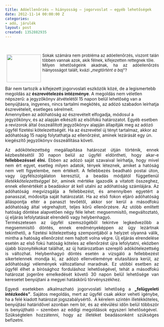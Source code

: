 ```yaml
---
title: Adóellenőrzés – hiányosság – jogorvoslat – egyéb lehetőségek
date: 2012-11-14 00:00:00 Z
categories:
- adó, járulék
layout: post
created: 1352882935
---
```


<p>&nbsp;</p><p style="text-align: justify;"><img src="/sites/goldconsulting.eu/files/img/medium_money-in-chains-thumb15833992_0.jpg" style="float: left; margin: 5px;" height="91" width="112"><span style="font-size: small;">Sokak számára nem probléma az adóellenőrzés, viszont talán többen vannak azok, akik félnek, kifejezetten rettegnek tőle.</span><br><span style="font-size: small;"> Milyen lehetőségeink akadnak, ha az adóellenőrzés hiányosságot talált, kvázi „<em>megtörtént a baj</em>”?</span></p><p style="text-align: justify;"><span style="font-size: small;"><br></span></p><p style="text-align: justify;"><!--break--><!--[if gte mso 9]><xml>
 <w:WordDocument>
  <w:View>Normal</w:View>
  <w:Zoom>0</w:Zoom>
  <w:TrackMoves></w>
  <w:TrackFormatting></w>
  <w:HyphenationZone>21</w:HyphenationZone>
  <w:PunctuationKerning></w>
  <w:ValidateAgainstSchemas></w>
  <w:SaveIfXMLInvalid>false</w:SaveIfXMLInvalid>
  <w:IgnoreMixedContent>false</w:IgnoreMixedContent>
  <w:AlwaysShowPlaceholderText>false</w:AlwaysShowPlaceholderText>
  <w:DoNotPromoteQF></w>
  <w:LidThemeOther>HU</w:LidThemeOther>
  <w:LidThemeAsian>X-NONE</w:LidThemeAsian>
  <w:LidThemeComplexScript>X-NONE</w:LidThemeComplexScript>
  <w:Compatibility>
   <w:BreakWrappedTables></w>
   <w:SnapToGridInCell></w>
   <w:WrapTextWithPunct></w>
   <w:UseAsianBreakRules></w>
   <w:DontGrowAutofit></w>
   <w:SplitPgBreakAndParaMark></w>
   <w:DontVertAlignCellWithSp></w>
   <w:DontBreakConstrainedForcedTables></w>
   <w:DontVertAlignInTxbx></w>
   <w:Word11KerningPairs></w>
   <w:CachedColBalance></w>
  </w:Compatibility>
  <m:mathPr>
   <m:mathFont m:val="Cambria Math"></m>
   <m:brkBin m:val="before"></m>
   <m:brkBinSub m:val="&#45;-"></m>
   <m:smallFrac m:val="off"></m>
   <m:dispDef></m>
   <m:lMargin m:val="0"></m>
   <m:rMargin m:val="0"></m>
   <m:defJc m:val="centerGroup"></m>
   <m:wrapIndent m:val="1440"></m>
   <m:intLim m:val="subSup"></m>
   <m:naryLim m:val="undOvr"></m>
  </m:mathPr></w:WordDocument>
</xml><![endif]--></p><p class="MsoNormal">Bár nem tartozik a kifejezett jogorvoslati eszközök közé, de a legismertebb megoldás az <strong>észrevételezés intézménye</strong>. A megoldás nem véletlen népszerű: a jegyzőkönyv átvételétől 15 napon belül lehetőség van a benyújtásra, ingyenes, nincs tartalmi megkötés, az adózó szabadon leírhatja észrevételeit, esetleges sérelmeit. <br>Amennyiben az adóhatóság az észrevételt elfogadja, módosul a jegyzőkönyv, és az alapján elkészíti az elsőfokú határozatot. Egyéb esetben a revizorok által összeállított jegyzőkönyv alapján állapítják meg az adózó ügyfél fizetési kötelezettségét. Ha az észrevétel új tényt tartalmaz, akkor az adóhatóság 15 napig folytathatja az ellenőrzést, aminek lezárását egy ún. kiegészítő jegyzőkönyv összeállítása követi.</p><p class="MsoNormal" style="text-align: justify;">Az adókötelezettség megállapítása határozat útján történik, ennek kézbesítésétől 30 napon belül az ügyfél eldöntheti, hogy akar-e <strong>fellebbezéssel élni.</strong> Ebben az adózó saját szavaival leírhatja, hogy mivel nem ért egyet, esetleg milyen adatok, tények léteznek, amiket a hatóság nem vett figyelembe, nem értékelt. A fellebbezés beadható postai úton, vagy ügyfélszolgálaton keresztül, a beadás módjától függetlenül <em>illetékkötelezettséggel bír</em>, aminek mértéke igazodik a vitatott összeghez, ennek ellenértékét a beadáskor át kell utalni az adóhatóság számlájára. Az adóhatóság megvizsgálja a fellebbezést, és amennyiben egyetért a panasszal, módosítja saját határozatát. Ha az első fokon eljáró adóhatóság álláspontja eltér a panaszt tevőétől, akkor sor kerül a másodfokú adóhatóság által végrehajtott, teljes körű ellenőrzésre. Az utóbb említett hatóság döntése alapvetően négy féle lehet: megsemmisítő, megváltoztató, új eljárás lefolytatását elrendelő vagy helybenhagyó.<br> Természetesen az ügyfél szemszögéből tekintve legkedvezőbb a megsemmisítő döntés, ennek eredményeképpen az ügy lezártnak tekinthető, a fizetési kötelezettség szempontjából a helyzet olyanná válik, mintha a hatóság ellenőrzést nem hajtott volna végre. Új eljárás elrendelése esetén az első fokú hatóság köteles az ellenőrzést újra lefolytatni, eközben újabb bizonyítékokat találhat, az új határozatban szereplő adókötelezettség is változhat. Helybenhagyó döntés esetén a vizsgáló a fellebbezést sikertelennek mondja ki, az adózó ellenvéleménye elutasításra kerül, az adóhatósági vélemények változatlanul maradnak. Ez utóbbi esetben az ügyfél élhet a bírósághoz forduláshoz lehetőségével, tehát a másodfokú határozat jogerőre emelkedését követő 30 napon belül lehetősége van keresetet benyújtani a megyei hatáskörű törvényszékhez.</p><p class="MsoNormal" style="text-align: justify;">Egyedi esetekben alkalmazható jogorvoslati lehetőség a <strong>„felügyeleti intézkedés”</strong>. Sajátos megoldás, mert az ügyfél csak akkor veheti igénybe, ha a felé kiadott határozat jogszabálysértő.<span style="mso-spacerun: yes;">&nbsp; </span>A kérelem szintén illetékköteles, benyújtási határidővel azonban nem bír, és az elévülési időn belül többször is benyújtható – szemben az eddigi megoldások egyszeri lehetőségével.<span style="mso-spacerun: yes;">&nbsp; </span>Szükségtelen hozzátenni, hogy az illetéket beadásonként szükséges befizetni.</p><p class="MsoNormal">&nbsp;</p><p style="text-align: justify;">&nbsp;</p>
